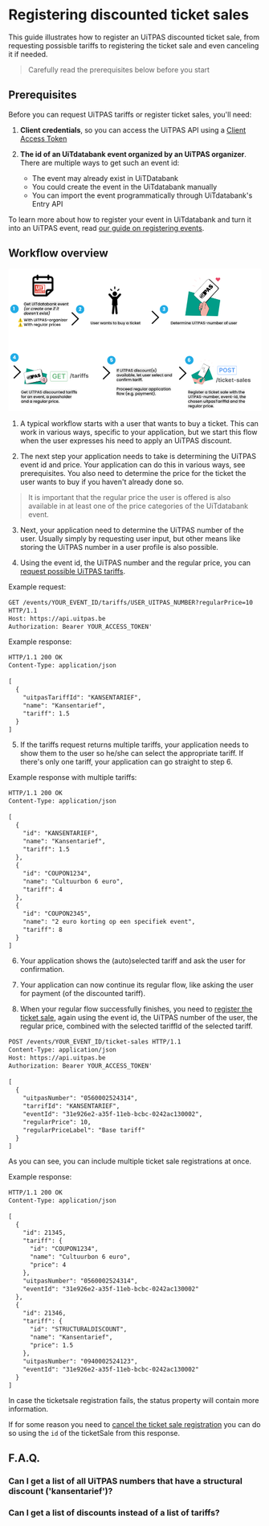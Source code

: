 # Registering discounted ticket sales

This guide illustrates how to register an UiTPAS discounted ticket sale, from requesting possisble tariffs to registering the ticket sale and even canceling it if needed.

<!-- theme: warning -->

> Carefully read the prerequisites below before you start

## Prerequisites

Before you can request UiTPAS tariffs or register ticket sales, you'll need:

1. **Client credentials**, so you can access the UiTPAS API using a [Client Access Token](https://publiq.stoplight.io/docs/authentication/docs/Authentication-methods/Client-access-token.md)

2. **The id of an UiTdatabank event organized by an UiTPAS organizer**. There are multiple ways to get such an event id:
    - The event may already exist in UiTDatabank
    - You could create the event in the UiTdatabank manually 
    - You can import the event programmatically through UiTdatabank's Entry API
  
To learn more about how to register your event in UiTdatabank and turn it into an UiTPAS event, read [our guide on  registering events](/docs/Guides/Registering-events.md).

## Workflow overview

![](../../assets/images/steps-ticketing-UiTPAS-visual.png)

1. A typical workflow starts with a user that wants to buy a ticket. This can work in various ways, specific to your application, but we start this flow when the user expresses his need to apply an UiTPAS discount.

2. The next step your application needs to take is determining the UiTPAS event id and price. Your application can do this in various ways, see prerequisites. You also need to determine the price for the ticket the user wants to buy if you haven't already done so. 

> It is important that the regular price the user is offered is also available in at least one of the price categories of the UiTdatabank event.

3. Next, your application need to determine the UiTPAS number of the user. Usually simply by requesting user input, but other means like storing the UiTPAS number in a user profile is also possible.

4. Using the event id, the UiTPAS number and the regular price, you can [request possible UiTPAS tariffs](/docs/uitpas/reference/UiTPAS.v2.json/paths/~1tariffs/get).

Example request:

```http
GET /events/YOUR_EVENT_ID/tariffs/USER_UITPAS_NUMBER?regularPrice=10 HTTP/1.1
Host: https://api.uitpas.be
Authorization: Bearer YOUR_ACCESS_TOKEN'
```

Example response:

```http
HTTP/1.1 200 OK
Content-Type: application/json

[
  {
    "uitpasTariffId": "KANSENTARIEF",
    "name": "Kansentarief",
    "tariff": 1.5
  }
]
```

5. If the tariffs request returns multiple tariffs, your application needs to show them to the user so he/she can select the appropriate tariff. If there's only one tariff, your application can go straight to step 6.

Example response with multiple tariffs:

```http
HTTP/1.1 200 OK
Content-Type: application/json

[
  {
    "id": "KANSENTARIEF",
    "name": "Kansentarief",
    "tariff": 1.5
  },
  {
    "id": "COUPON1234",
    "name": "Cultuurbon 6 euro",
    "tariff": 4
  },
  {
    "id": "COUPON2345",
    "name": "2 euro korting op een specifiek event",
    "tariff": 8
  }
]
```


6. Your application shows the (auto)selected tariff and ask the user for confirmation. 

7. Your application can now continue its regular flow, like asking the user for payment (of the discounted tariff).

8. When your regular flow successfully finishes, you need to [register the ticket sale](/docs/uitpas/reference/UiTPAS.v2.json/paths/~1ticketSales/post), again using the event id, the UiTPAS number of the user, the regular price, combined with the selected tariffId of the selected tariff.


```http
POST /events/YOUR_EVENT_ID/ticket-sales HTTP/1.1
Content-Type: application/json
Host: https://api.uitpas.be
Authorization: Bearer YOUR_ACCESS_TOKEN'

[
  {
    "uitpasNumber": "0560002524314",
    "tarrifId": "KANSENTARIEF",
    "eventId": "31e926e2-a35f-11eb-bcbc-0242ac130002",
    "regularPrice": 10,
    "regularPriceLabel": "Base tariff"
  }
]
```

As you can see, you can include multiple ticket sale registrations at once.

Example response:
```http
HTTP/1.1 200 OK
Content-Type: application/json

[
  {
    "id": 21345,
    "tariff": {
      "id": "COUPON1234",
      "name": "Cultuurbon 6 euro",
      "price": 4
    },
    "uitpasNumber": "0560002524314",
    "eventId": "31e926e2-a35f-11eb-bcbc-0242ac130002"
  },
  {
    "id": 21346,
    "tariff": {
      "id": "STRUCTURALDISCOUNT",
      "name": "Kansentarief",
      "price": 1.5
    },
    "uitpasNumber": "0940002524123",
    "eventId": "31e926e2-a35f-11eb-bcbc-0242ac130002"
  }
]
```

In case the ticketsale registration fails, the status property will contain more information. 

If for some reason you need to [cancel the ticket sale registration](/docs/uitpas/reference/UiTPAS.v2.json/paths/~1ticketSales~1%7BticketSaleId%7D/delete) you can do so using the `id` of the ticketSale from this response.

## F.A.Q.

### Can I get a list of all UiTPAS numbers that have a structural discount ('kansentarief')?

### Can I get a list of discounts instead of a list of tariffs?


